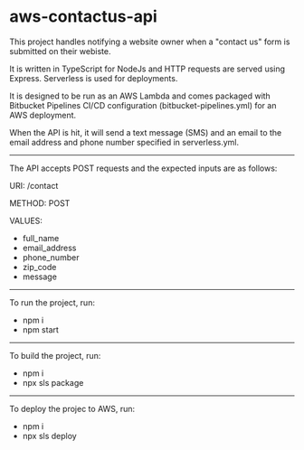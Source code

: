 # aws-contactus-api

This project handles notifying a website owner when a "contact us" form is submitted on their webiste.

It is written in TypeScript for NodeJs and HTTP requests are served using Express.  Serverless is used for deployments.

It is designed to be run as an AWS Lambda and comes packaged with Bitbucket Pipelines CI/CD configuration (bitbucket-pipelines.yml) for an AWS deployment.

When the API is hit, it will send a text message (SMS) and an email to the email address and phone number specified in serverless.yml.

---

The API accepts POST requests and the expected inputs are as follows:


URI: /contact

METHOD: POST

VALUES:
 - full_name
 - email_address
 - phone_number
 - zip_code
 - message

---

To run the project, run:

 - npm i
 - npm start

--- 

To build the project, run:

 - npm i
 - npx sls package

---

To deploy the projec to AWS, run:

 - npm i
 - npx sls deploy
